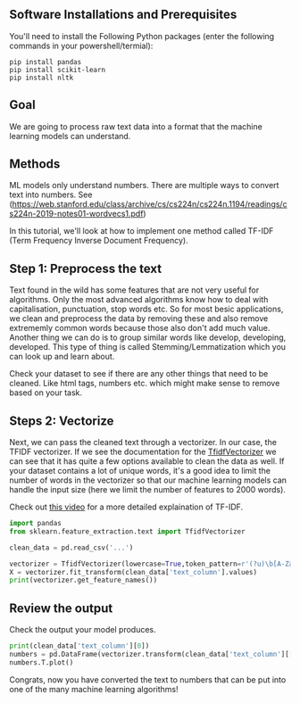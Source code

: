 ## Software Installations and Prerequisites
You'll need to install the Following Python packages (enter the following commands in your powershell/termial):
```
pip install pandas 
pip install scikit-learn
pip install nltk 
```

## Goal

We are going to process raw text data into a format that the machine learning models can understand. 

## Methods

ML models only understand numbers. There are multiple ways to convert text into numbers. See (https://web.stanford.edu/class/archive/cs/cs224n/cs224n.1194/readings/cs224n-2019-notes01-wordvecs1.pdf)

In this tutorial, we'll look at how to implement one method called TF-IDF (Term Frequency Inverse Document Frequency).

## Step 1: Preprocess the text

Text found in the wild has some features that are not very useful for algorithms. 
Only the most advanced algorithms know how to deal with capitalisation, punctuation, stop words etc. 
So for most besic applications, we clean and preprocess the data by removing these and also remove extrememly common words because those also don't add much value. 
Another thing we can do is to group similar words like develop, developing, developed. This type of thing is called Stemming/Lemmatization which you can look up and learn about.

Check your dataset to see if there are any other things that need to be cleaned. Like html tags, numbers etc. which might make sense to remove based on your task.

## Steps 2: Vectorize

Next, we can pass the cleaned text through a vectorizer. In our case, the TFIDF vectorizer. 
If we see the documentation for the [TfidfVectorizer](https://scikit-learn.org/stable/modules/generated/sklearn.feature_extraction.text.TfidfVectorizer.html#sklearn.feature_extraction.text.TfidfVectorizer) 
we can see that it has quite a few options available to clean the data as well. If your dataset contains a lot of unique words, it's a good idea to limit the number of words in the vectorizer so that our machine learning models can handle the input size (here we limit the number of features to 2000 words).

Check out [this video](https://www.youtube.com/watch?v=hXNbFNCgPfY) for a more detailed explaination of TF-IDF.


```python
import pandas
from sklearn.feature_extraction.text import TfidfVectorizer

clean_data = pd.read_csv('...')

vectorizer = TfidfVectorizer(lowercase=True,token_pattern=r'(?u)\b[A-Za-z]+\b',stop_words='english',max_features=2000,strip_accents='unicode')
X = vectorizer.fit_transform(clean_data['text_column'].values)
print(vectorizer.get_feature_names())
```

## Review the output

Check the output your model produces.

```python
print(clean_data['text_column'][0])
numbers = pd.DataFrame(vectorizer.transform(clean_data['text_column'][[0]]).toarray())
numbers.T.plot()
```

Congrats, now you have converted the text to numbers that can be put into one of the many machine learning algorithms!